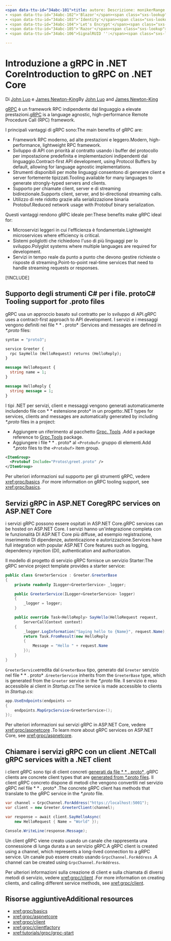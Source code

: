 ```yaml
---
<span data-ttu-id="34abc-101">title: autore: Descrizione: monikerRange: ms. Author: ms. Date: No-loc:</span><span class="sxs-lookup"><span data-stu-id="34abc-101">title: author: description: monikerRange: ms.author: ms.date: no-loc:</span></span>
- <span data-ttu-id="34abc-102">'Blazor'</span><span class="sxs-lookup"><span data-stu-id="34abc-102">'Blazor'</span></span>
- <span data-ttu-id="34abc-103">'Identity'</span><span class="sxs-lookup"><span data-stu-id="34abc-103">'Identity'</span></span>
- <span data-ttu-id="34abc-104">'Let's Encrypt'</span><span class="sxs-lookup"><span data-stu-id="34abc-104">'Let's Encrypt'</span></span>
- <span data-ttu-id="34abc-105">'Razor'</span><span class="sxs-lookup"><span data-stu-id="34abc-105">'Razor'</span></span>
- <span data-ttu-id="34abc-106">SignalRUID '':</span><span class="sxs-lookup"><span data-stu-id="34abc-106">'SignalR' uid:</span></span> 

---
```

# <a name="introduction-to-grpc-on-net-core"></a><span data-ttu-id="34abc-107">Introduzione a gRPC in .NET Core</span><span class="sxs-lookup"><span data-stu-id="34abc-107">Introduction to gRPC on .NET Core</span></span>

<span data-ttu-id="34abc-108">Di [John Luo](https://github.com/juntaoluo) e [James Newton-King](https://twitter.com/jamesnk)</span><span class="sxs-lookup"><span data-stu-id="34abc-108">By [John Luo](https://github.com/juntaoluo) and [James Newton-King](https://twitter.com/jamesnk)</span></span>

<span data-ttu-id="34abc-109">[gRPC](https://grpc.io/docs/guides/) è un framework RPC indipendente dal linguaggio a elevate prestazioni.</span><span class="sxs-lookup"><span data-stu-id="34abc-109">[gRPC](https://grpc.io/docs/guides/) is a language agnostic, high-performance Remote Procedure Call (RPC) framework.</span></span>

<span data-ttu-id="34abc-110">I principali vantaggi di gRPC sono:</span><span class="sxs-lookup"><span data-stu-id="34abc-110">The main benefits of gRPC are:</span></span>
* <span data-ttu-id="34abc-111">Framework RPC moderno, ad alte prestazioni e leggero.</span><span class="sxs-lookup"><span data-stu-id="34abc-111">Modern, high-performance, lightweight RPC framework.</span></span>
* <span data-ttu-id="34abc-112">Sviluppo di API con priorità al contratto usando i buffer del protocollo per impostazione predefinita e implementazioni indipendenti dal linguaggio.</span><span class="sxs-lookup"><span data-stu-id="34abc-112">Contract-first API development, using Protocol Buffers by default, allowing for language agnostic implementations.</span></span>
* <span data-ttu-id="34abc-113">Strumenti disponibili per molte linguaggi consentono di generare client e server fortemente tipizzati.</span><span class="sxs-lookup"><span data-stu-id="34abc-113">Tooling available for many languages to generate strongly-typed servers and clients.</span></span>
* <span data-ttu-id="34abc-114">Supporto per chiamate client, server e di streaming bidirezionale.</span><span class="sxs-lookup"><span data-stu-id="34abc-114">Supports client, server, and bi-directional streaming calls.</span></span>
* <span data-ttu-id="34abc-115">Utilizzo di rete ridotto grazie alla serializzazione binaria Protobuf.</span><span class="sxs-lookup"><span data-stu-id="34abc-115">Reduced network usage with Protobuf binary serialization.</span></span>

<span data-ttu-id="34abc-116">Questi vantaggi rendono gRPC ideale per:</span><span class="sxs-lookup"><span data-stu-id="34abc-116">These benefits make gRPC ideal for:</span></span>
* <span data-ttu-id="34abc-117">Microservizi leggeri in cui l'efficienza è fondamentale.</span><span class="sxs-lookup"><span data-stu-id="34abc-117">Lightweight microservices where efficiency is critical.</span></span>
* <span data-ttu-id="34abc-118">Sistemi poliglotti che richiedono l'uso di più linguaggi per lo sviluppo.</span><span class="sxs-lookup"><span data-stu-id="34abc-118">Polyglot systems where multiple languages are required for development.</span></span>
* <span data-ttu-id="34abc-119">Servizi in tempo reale da punto a punto che devono gestire richieste o risposte di streaming.</span><span class="sxs-lookup"><span data-stu-id="34abc-119">Point-to-point real-time services that need to handle streaming requests or responses.</span></span>

[!INCLUDE[](~/includes/gRPCazure.md)]

## <a name="c-tooling-support-for-proto-files"></a><span data-ttu-id="34abc-120">Supporto degli strumenti C# per i file. proto</span><span class="sxs-lookup"><span data-stu-id="34abc-120">C# Tooling support for .proto files</span></span>

<span data-ttu-id="34abc-121">gRPC usa un approccio basato sul contratto per lo sviluppo di API.</span><span class="sxs-lookup"><span data-stu-id="34abc-121">gRPC uses a contract-first approach to API development.</span></span> <span data-ttu-id="34abc-122">I servizi e i messaggi vengono definiti nei file \* \* . proto\* :</span><span class="sxs-lookup"><span data-stu-id="34abc-122">Services and messages are defined in *\*.proto* files:</span></span>

```protobuf
syntax = "proto3";

service Greeter {
  rpc SayHello (HelloRequest) returns (HelloReply);
}

message HelloRequest {
  string name = 1;
}

message HelloReply {
  string message = 1;
}
```

<span data-ttu-id="34abc-123">I tipi .NET per servizi, client e messaggi vengono generati automaticamente includendo file con \* \* estensione proto\* in un progetto:</span><span class="sxs-lookup"><span data-stu-id="34abc-123">.NET types for services, clients and messages are automatically generated by including *\*.proto* files in a project:</span></span>

* <span data-ttu-id="34abc-124">Aggiungere un riferimento al pacchetto [Grpc. Tools](https://www.nuget.org/packages/Grpc.Tools/) .</span><span class="sxs-lookup"><span data-stu-id="34abc-124">Add a package reference to [Grpc.Tools](https://www.nuget.org/packages/Grpc.Tools/) package.</span></span>
* <span data-ttu-id="34abc-125">Aggiungere i file \* \* . proto\* al `<Protobuf>` gruppo di elementi.</span><span class="sxs-lookup"><span data-stu-id="34abc-125">Add *\*.proto* files to the `<Protobuf>` item group.</span></span>

```xml
<ItemGroup>
  <Protobuf Include="Protos\greet.proto" />
</ItemGroup>
```

<span data-ttu-id="34abc-126">Per ulteriori informazioni sul supporto per gli strumenti gRPC, vedere <xref:grpc/basics> .</span><span class="sxs-lookup"><span data-stu-id="34abc-126">For more information on gRPC tooling support, see <xref:grpc/basics>.</span></span>

## <a name="grpc-services-on-aspnet-core"></a><span data-ttu-id="34abc-127">Servizi gRPC in ASP.NET Core</span><span class="sxs-lookup"><span data-stu-id="34abc-127">gRPC services on ASP.NET Core</span></span>

<span data-ttu-id="34abc-128">i servizi gRPC possono essere ospitati in ASP.NET Core.</span><span class="sxs-lookup"><span data-stu-id="34abc-128">gRPC services can be hosted on ASP.NET Core.</span></span> <span data-ttu-id="34abc-129">I servizi hanno un'integrazione completa con le funzionalità DI ASP.NET Core più diffuse, ad esempio registrazione, inserimento DI dipendenze, autenticazione e autorizzazione.</span><span class="sxs-lookup"><span data-stu-id="34abc-129">Services have full integration with popular ASP.NET Core features such as logging, dependency injection (DI), authentication and authorization.</span></span>

<span data-ttu-id="34abc-130">Il modello di progetto di servizio gRPC fornisce un servizio Starter:</span><span class="sxs-lookup"><span data-stu-id="34abc-130">The gRPC service project template provides a starter service:</span></span>

```csharp
public class GreeterService : Greeter.GreeterBase
{
    private readonly ILogger<GreeterService> _logger;

    public GreeterService(ILogger<GreeterService> logger)
    {
        _logger = logger;
    }

    public override Task<HelloReply> SayHello(HelloRequest request,
        ServerCallContext context)
    {
        _logger.LogInformation("Saying hello to {Name}", request.Name);
        return Task.FromResult(new HelloReply 
        {
            Message = "Hello " + request.Name
        });
    }
}
```

<span data-ttu-id="34abc-131">`GreeterService`eredita dal `GreeterBase` tipo, generato dal `Greeter` servizio nel file \* \* . proto\* .</span><span class="sxs-lookup"><span data-stu-id="34abc-131">`GreeterService` inherits from the `GreeterBase` type, which is generated from the `Greeter` service in the *\*.proto* file.</span></span> <span data-ttu-id="34abc-132">Il servizio è reso accessibile ai client in *Startup.cs*:</span><span class="sxs-lookup"><span data-stu-id="34abc-132">The service is made accessible to clients in *Startup.cs*:</span></span>

```csharp
app.UseEndpoints(endpoints =>
{
    endpoints.MapGrpcService<GreeterService>();
});
```

<span data-ttu-id="34abc-133">Per ulteriori informazioni sui servizi gRPC in ASP.NET Core, vedere <xref:grpc/aspnetcore> .</span><span class="sxs-lookup"><span data-stu-id="34abc-133">To learn more about gRPC services on ASP.NET Core, see <xref:grpc/aspnetcore>.</span></span>

## <a name="call-grpc-services-with-a-net-client"></a><span data-ttu-id="34abc-134">Chiamare i servizi gRPC con un client .NET</span><span class="sxs-lookup"><span data-stu-id="34abc-134">Call gRPC services with a .NET client</span></span>

<span data-ttu-id="34abc-135">i client gRPC sono tipi di client concreti [generati da file \* \* . proto\* ](xref:grpc/basics#generated-c-assets).</span><span class="sxs-lookup"><span data-stu-id="34abc-135">gRPC clients are concrete client types that are [generated from *\*.proto* files](xref:grpc/basics#generated-c-assets).</span></span> <span data-ttu-id="34abc-136">Il client gRPC concreto dispone di metodi che vengono convertiti nel servizio gRPC nel file \* \* . proto\* .</span><span class="sxs-lookup"><span data-stu-id="34abc-136">The concrete gRPC client has methods that translate to the gRPC service in the *\*.proto* file.</span></span>

```csharp
var channel = GrpcChannel.ForAddress("https://localhost:5001");
var client = new Greeter.GreeterClient(channel);

var response = await client.SayHelloAsync(
    new HelloRequest { Name = "World" });

Console.WriteLine(response.Message);
```

<span data-ttu-id="34abc-137">Un client gRPC viene creato usando un canale che rappresenta una connessione di lunga durata a un servizio gRPC.</span><span class="sxs-lookup"><span data-stu-id="34abc-137">A gRPC client is created using a channel, which represents a long-lived connection to a gRPC service.</span></span> <span data-ttu-id="34abc-138">Un canale può essere creato usando `GrpcChannel.ForAddress` .</span><span class="sxs-lookup"><span data-stu-id="34abc-138">A channel can be created using `GrpcChannel.ForAddress`.</span></span>

<span data-ttu-id="34abc-139">Per ulteriori informazioni sulla creazione di client e sulla chiamata di diversi metodi di servizio, vedere <xref:grpc/client> .</span><span class="sxs-lookup"><span data-stu-id="34abc-139">For more information on creating clients, and calling different service methods, see <xref:grpc/client>.</span></span>

## <a name="additional-resources"></a><span data-ttu-id="34abc-140">Risorse aggiuntive</span><span class="sxs-lookup"><span data-stu-id="34abc-140">Additional resources</span></span>

* <xref:grpc/basics>
* <xref:grpc/aspnetcore>
* <xref:grpc/client>
* <xref:grpc/clientfactory>
* <xref:tutorials/grpc/grpc-start>
